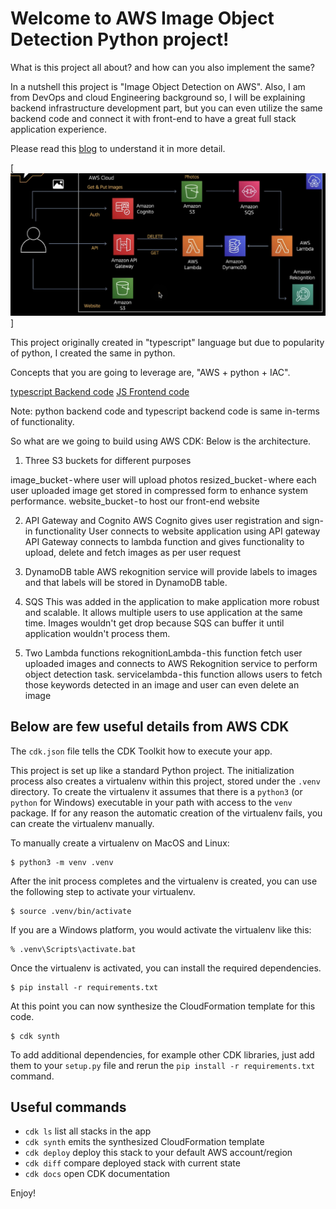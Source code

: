 
# Welcome to AWS Image Object Detection Python project!

What is this project all about? and how can you also implement the same? 

In a nutshell this project is "Image Object Detection on AWS". Also, I am from DevOps and cloud Engineering background so, I will be explaining backend infrastructure development part, but you can even utilize the same backend code and connect it with front-end to have a great full stack application experience.

Please read this [blog](https://neerajsomani.medium.com/aws-image-object-detection-project-b3a1f8c1b3b5) to understand it in more detail.


[![Architecture diagram](photos/FinalSS-CDKproject.png?raw=true "Architecture diagram")]

This project originally created in "typescript" language but due to popularity of python, I created the same in python.

Concepts that you are going to leverage are, "AWS + python + IAC".

[typescript Backend code](https://github.com/aws-samples/aws-dev-hour-backend)
[JS Frontend code](https://github.com/aws-samples/aws-dev-hour-frontend)

Note: python backend code and typescript backend code is same in-terms of functionality.

So what are we going to build using AWS CDK: Below is the architecture.

1. Three S3 buckets for different purposes

image_bucket - where user will upload photos
resized_bucket - where each user uploaded image get stored in compressed form to enhance system performance.
website_bucket - to host our front-end website

2. API Gateway and Cognito
AWS Cognito gives user registration and sign-in functionality
User connects to website application using API gateway
API Gateway connects to lambda function and gives functionality to upload, delete and fetch images as per user request

3. DynamoDB table
AWS rekognition service will provide labels to images and that labels will be stored in DynamoDB table.

4. SQS
This was added in the application to make application more robust and scalable.
It allows multiple users to use application at the same time. Images wouldn't get drop because SQS can buffer it until application wouldn't process them.

5. Two Lambda functions
rekognitionLambda - this function fetch user uploaded images and connects to AWS Rekognition service to perform object detection task.
servicelambda - this function allows users to fetch those keywords detected in an image and user can even delete an image

## Below are few useful details from AWS CDK 

The `cdk.json` file tells the CDK Toolkit how to execute your app.

This project is set up like a standard Python project.  The initialization
process also creates a virtualenv within this project, stored under the `.venv`
directory.  To create the virtualenv it assumes that there is a `python3`
(or `python` for Windows) executable in your path with access to the `venv`
package. If for any reason the automatic creation of the virtualenv fails,
you can create the virtualenv manually.

To manually create a virtualenv on MacOS and Linux:

```
$ python3 -m venv .venv
```

After the init process completes and the virtualenv is created, you can use the following
step to activate your virtualenv.

```
$ source .venv/bin/activate
```

If you are a Windows platform, you would activate the virtualenv like this:

```
% .venv\Scripts\activate.bat
```

Once the virtualenv is activated, you can install the required dependencies.

```
$ pip install -r requirements.txt
```

At this point you can now synthesize the CloudFormation template for this code.

```
$ cdk synth
```

To add additional dependencies, for example other CDK libraries, just add
them to your `setup.py` file and rerun the `pip install -r requirements.txt`
command.

## Useful commands

 * `cdk ls`          list all stacks in the app
 * `cdk synth`       emits the synthesized CloudFormation template
 * `cdk deploy`      deploy this stack to your default AWS account/region
 * `cdk diff`        compare deployed stack with current state
 * `cdk docs`        open CDK documentation

Enjoy!
